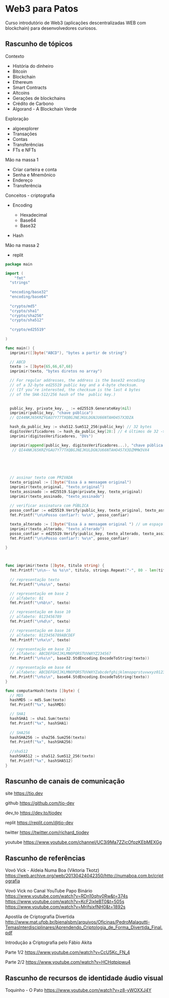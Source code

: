 # Web3 para Patos

Curso introdutório de Web3 (aplicações descentralizadas WEB com blockchain) para desenvolvedores curiosos.

## Rascunho de tópicos

Contexto

- História do dinheiro
- Bitcoin
- Blockchain
- Ethereum
- Smart Contracts
- Altcoins
- Gerações de blockchains
- Crédito de Carbono
- Algorand - A Blockchain Verde


Exploração

- algoexplorer
- Transações
- Contas
- Transferências
- FTs e NFTs

Mão na massa 1

- Criar carteira e conta
- Senha e Mnemônico
- Endereço
- Transferência 

Conceitos - criptografia

- Encoding
  - Hexadecimal
  - Base64
  - Base32

- Hash

Mão na massa 2

- replit

```go
package main

import (
	"fmt"
  "strings"
  
  "encoding/base32"
  "encoding/base64"
  
  "crypto/md5"
  "crypto/sha1"
  "crypto/sha256"
  "crypto/sha512"
  
  "crypto/ed25519"
  
)

func main() {
  imprimir([]byte("ABCD"), "bytes a partir de string")

  // ABCD
  texto := []byte{65,66,67,68}
  imprimir(texto, "bytes diretos no array")

  // For regular addresses, the address is the base32 encoding 
  // of a 32-byte ed25519 public key and a 4-byte checksum.
  // (If you’re interested, the checksum is the last 4 bytes 
  // of the SHA-512/256 hash of the  public key.)

  
  public_key, private_key, _ := ed25519.GenerateKey(nil)
  imprimir(public_key, "chave pública")
  // QI44NKJ65KRZYGAU7Y77TXQBGJNEJKULDGNJU66NTAHO457X3DZA

  hash_da_public_key := sha512.Sum512_256(public_key) // 32 bytes
  digitosVerificadores := hash_da_public_key[28:] // 4 últimos de 32 -> posições 28, 29, 30 e 31
  imprimir(digitosVerificadores, "DVs")

  imprimir(append(public_key, digitosVerificadores...), "chave pública + DVs")
   // QI44NKJ65KRZYGAU7Y77TXQBGJNEJKULDGNJU66NTAHO457X3DZMMW3VX4
  


  
  
  // assinar texto com PRIVADA
  texto_original := []byte("Essa á a mensagem original")
  imprimir(texto_original, "texto_original")
  texto_assinado := ed25519.Sign(private_key, texto_original)
  imprimir(texto_assinado, "texto_assinado")
  
  // verificar assinatura com PÚBLICA
  posso_confiar := ed25519.Verify(public_key, texto_original, texto_assinado)
  fmt.Printf("\n\nPosso confiar?: %v\n", posso_confiar)

  texto_alterado := []byte("Essa á a mensagem original ") // um espaço no fim
  imprimir(texto_alterado, "texto_alterado")
  posso_confiar = ed25519.Verify(public_key, texto_alterado, texto_assinado)
  fmt.Printf("\n\nPosso confiar?: %v\n", posso_confiar)
  
}



func imprimir(texto []byte, titulo string) {
  fmt.Printf("\n\n-- %s %s\n", titulo, strings.Repeat("-", 80 - len(titulo)))
  
  // representação texto 
  fmt.Printf("\n%s\n", texto)

  // representação em base 2
  // alfabeto: 01
  fmt.Printf("\n%b\n", texto)

  // representação em base 10
  // alfabeto: 0123456789
  fmt.Printf("\n%d\n", texto)

  // representação em base 16
  // alfabeto: 0123456789ABCDEF
  fmt.Printf("\n%x\n", texto)

  // representação em base 32
  // alfabeto: ABCDEFGHIJKLMNOPQRSTUVWXYZ234567
  fmt.Printf("\n%s\n", base32.StdEncoding.EncodeToString(texto))

  // representação em base 64
  // alfabeto: ABCDEFGHIJKLMNOPQRSTUVWXYZabcdefghijklmnopqrstuvwxyz0123456789+/
  fmt.Printf("\n%s\n", base64.StdEncoding.EncodeToString(texto))
}

func computarHash(texto []byte) {
  // MD5
  hashMD5 := md5.Sum(texto)
  fmt.Printf("%x", hashMD5)

  // SHA1
  hashSHA1 := sha1.Sum(texto)
  fmt.Printf("%x", hashSHA1)
  
  // SHA256
  hashSHA256 := sha256.Sum256(texto)
  fmt.Printf("%x", hashSHA256)
  
  //sha512
  hashSHA512 := sha512.Sum512_256(texto)
  fmt.Printf("%x", hashSHA512)
}
```



## Rascunho de canais de comunicação


site
https://tio.dev

github
https://github.com/tio-dev

dev_to
https://dev.to/tiodev

replit
https://replit.com/@tio-dev

twitter
https://twitter.com/richard_tiodev

youtube
https://www.youtube.com/channel/UC3i9Ma7ZZicOfpzKEbMEXGg


## Rascunho de referências

Vovó Vick - Aldeia Numa Boa (Viktoria Tkotz)
https://web.archive.org/web/20130424042350/http://numaboa.com.br/criptografia

Vovó Vick no Canal YouTube Papo Binário
https://www.youtube.com/watch?v=RDn10qhv0Rw&t=374s
https://www.youtube.com/watch?v=KcF2jxIeBT0&t=505s
https://www.youtube.com/watch?v=MrifsixfNH0&t=1892s

Apostila de Criptografia Divertida
http://www.mat.ufpb.br/bienalsbm/arquivos/Oficinas/PedroMalagutti-TemasInterdisciplinares/Aprendendo_Criptologia_de_Forma_Divertida_Final.pdf

Introdução a Criptografia pelo Fábio Akita

Parte 1/2
https://www.youtube.com/watch?v=CcU5Kc_FN_4

Parte 2/2
https://www.youtube.com/watch?v=HCHqtpipwu4


## Rascunho de recursos de identidade áudio visual

Toquinho - O Pato
https://www.youtube.com/watch?v=z8-yWOXXJ4Y


